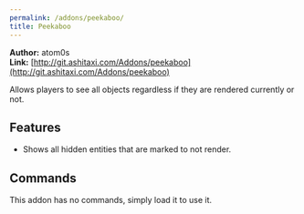 ```yaml
---
permalink: /addons/peekaboo/
title: Peekaboo
---
```


**Author:** atom0s<br/>
**Link:** [http://git.ashitaxi.com/Addons/peekaboo](http://git.ashitaxi.com/Addons/peekaboo)

Allows players to see all objects regardless if they are rendered currently or not.

## Features

  * Shows all hidden entities that are marked to not render.

## Commands

This addon has no commands, simply load it to use it.